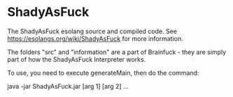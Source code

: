 # ShadyAsFuck
The ShadyAsFuck esolang source and compiled code.
See https://esolangs.org/wiki/ShadyAsFuck for more information.

The folders "src" and "information" are a part of Brainfuck - they are simply part of how the ShadyAsFuck Interpreter works.

To use, you need to execute generateMain, then do the command:

java -jar ShadyAsFuck.jar <ShadyAsFuck code> [arg 1] [arg 2] ...